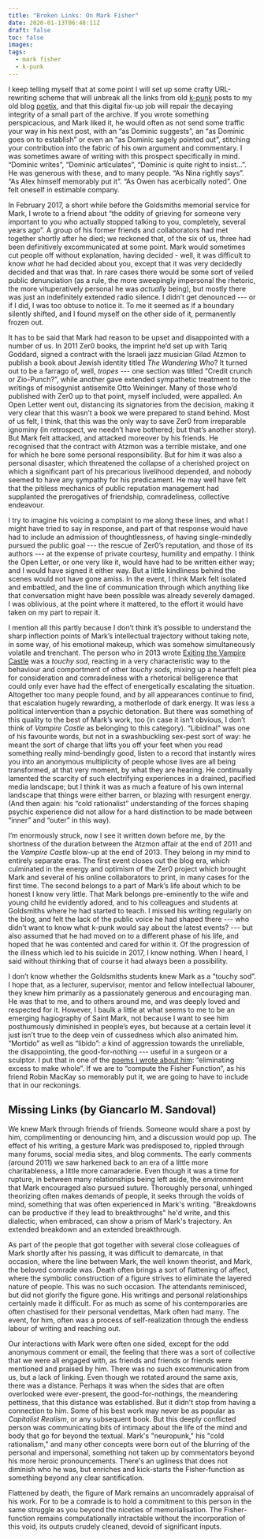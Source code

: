 ```yaml
---
title: "Broken Links: On Mark Fisher"
date: 2020-01-13T06:48:11Z
draft: false
toc: false
images:
tags: 
  - mark fisher
  - k-punk
---
```

I keep telling myself that at some point I will set up some crafty URL-rewriting scheme that will unbreak all the links from old [k-punk](http://k-punk.abstractdynamics.org) posts to my old blog [poetix](http://codepoetics.com/blog), and that this digital fix-up job will repair the decaying integrity of a small part of the archive. If you wrote something perspicacious, and Mark liked it, he would often as not send some traffic your way in his next post, with an “as Dominic suggests”, an “as Dominic goes on to establish” or even an “as Dominic sagely pointed out”, stitching your contribution into the fabric of his own argument and commentary. I was sometimes aware of writing with this prospect specifically in mind. “Dominic writes”, “Dominic articulates”, “Dominic is quite right to insist…”. He was generous with these, and to many people. “As Nina rightly says”. “As Alex himself memorably put it”. “As Owen has acerbically noted”. One felt oneself in estimable company.

In February 2017, a short while before the Goldsmiths memorial service for Mark, I wrote to a friend about “the oddity of grieving for someone very important to you who actually stopped talking to you, completely, several years ago”. A group of his former friends and collaborators had met together shortly after he died; we reckoned that, of the six of us, three had been definitively excommunicated at some point. Mark would sometimes cut people off without explanation, having decided - well, it was difficult to know _what_ he had decided about you, except that it was very decidedly decided and that was that. In rare cases there would be some sort of veiled public denunciation (as a rule, the more sweepingly impersonal the rhetoric, the more vituperatively personal he was _actually_ being), but mostly there was just an indefinitely extended radio silence. I didn’t get denounced --- or if I did, I was too obtuse to notice it. To me it seemed as if a boundary silently shifted, and I found myself on the other side of it, permanently frozen out.

It has to be said that Mark had reason to be upset and disappointed with a number of us. In 2011 Zer0 books, the imprint he’d set up with Tariq Goddard, signed a contract with the Israeli jazz musician Gilad Atzmon to publish a book about Jewish identity titled _The Wandering Who_? It turned out to be a farrago of, well, _tropes_ --- one section was titled “Credit crunch or Zio-Punch?”, while another gave extended sympathetic treatment to the writings of misogynist antisemite Otto Weininger. Many of those who’d published with Zer0 up to that point, myself included, were appalled. An Open Letter went out, distancing its signatories from the decision, making it very clear that this wasn’t a book we were prepared to stand behind. Most of us felt, I think, that this was the only way to save Zer0 from irreparable ignominy (in retrospect, we needn’t have bothered; but that’s another story). But Mark felt attacked, and attacked moreover by his friends. He recognised that the contract with Atzmon was a terrible mistake, and one for which he bore some personal responsibility. But for him it was also a personal disaster, which threatened the collapse of a cherished project on which a significant part of his precarious livelihood depended, and nobody seemed to have any sympathy for his predicament. He may well have felt that the pitiless mechanics of public reputation management had supplanted the prerogatives of friendship, comradeliness, collective endeavour.

I try to imagine his voicing a complaint to me along these lines, and what I might have tried to say in response, and part of that response would have had to include an admission of thoughtlessness, of having single-mindedly pursued the public goal --- the rescue of Zer0’s reputation, and those of its authors --- at the expense of private courtesy, humility and empathy. I think the Open Letter, or one very like it, would have had to be written either way; and I would have signed it either way. But a little kindliness behind the scenes would not have gone amiss. In the event, I think Mark felt isolated and embattled, and the line of communication through which anything like that conversation might have been possible was already severely damaged. I was oblivious, at the point where it mattered, to the effort it would have taken on my part to repair it.

I mention all this partly because I don’t think it’s possible to understand the sharp inflection points of Mark’s intellectual trajectory without taking note, in some way, of his emotional makeup, which was somehow simultaneously volatile and trenchant. The person who in 2013 wrote [Exiting the Vampire Castle](https://www.opendemocracy.net/en/opendemocracyuk/exiting-vampire-castle/) was a _touchy sod_, reacting in a very characteristic way to the behaviour and comportment of other _touchy sods_, mixing up a heartfelt plea for consideration and comradeliness with a rhetorical belligerence that could only ever have had the effect of energetically escalating the situation. Altogether too many people found, and by all appearances continue to find, that escalation hugely rewarding, a motherlode of dark energy. It was less a political intervention than a psychic detonation. But there was something of this quality to the best of Mark’s work, too (in case it isn’t obvious, I don’t think of _Vampire Castle_ as belonging to this category). “Libidinal” was one of his favourite words, but not in a swashbuckling sex-pest sort of way: he meant the sort of charge that lifts you off your feet when you read something really mind-bendingly good, listen to a record that instantly wires you into an anonymous multiplicity of people whose lives are all being transformed, at that very moment, by what they are hearing. He continually lamented the scarcity of such electrifying experiences in a drained, pacified media landscape; but I think it was as much a feature of his own internal landscape that things were either barren, or blazing with resurgent energy. (And then again: his “cold rationalist” understanding of the forces shaping psychic experience did not allow for a hard distinction to be made between “inner” and “outer” in this way).

I’m enormously struck, now I see it written down before me, by the shortness of the duration between the Atzmon affair at the end of 2011 and the _Vampire Castle_ blow-up at the end of 2013. They belong in my mind to entirely separate eras. The first event closes out the blog era, which culminated in the energy and optimism of the Zer0 project which brought Mark and several of his online collaborators to print, in many cases for the first time. The second belongs to a part of Mark’s life about which to be honest I know very little. That Mark belongs pre-eminently to the wife and young child he evidently adored, and to his colleagues and students at Goldsmiths where he had started to teach. I missed his writing regularly on the blog, and felt the lack of the public voice he had shaped there --- who didn’t want to know what k-punk would say about the latest events? --- but also assumed that he had moved on to a different phase of his life, and hoped that he was contented and cared for within it. Of the progression of the illness which led to his suicide in 2017, I know nothing. When I heard, I said without thinking that of course it had always been a possibility.

I don’t know whether the Goldsmiths students knew Mark as a “touchy sod”. I hope that, as a lecturer, supervisor, mentor and fellow intellectual labourer, they knew him primarily as a passionately generous and encouraging man. He was that to me, and to others around me, and was deeply loved and respected for it. However, I baulk a little at what seems to me to be an emerging hagiography of Saint Mark, not because I want to see him posthumously diminished in people’s eyes, but because at a certain level it just isn’t true to the deep vein of cussedness which also animated him. “Mortido” as well as “libido”: a kind of aggression towards the unreliable, the disappointing, the good-for-nothing --- useful in a surgeon or a sculptor. I put that in one of the [poems I wrote about him](https://nonlevelgradient.tumblr.com/): “eliminating excess to make whole”. If we are to “compute the Fisher Function”, as his friend Robin MacKay so memorably put it, we are going to have to include that in our reckonings.

## Missing Links (by Giancarlo M. Sandoval)

We knew Mark through friends of friends. Someone would share a post by him, complimenting or denouncing him, and a discussion would pop up. The effect of his writing, a gesture Mark was predisposed to, rippled through many forums, social media sites, and blog comments. The early comments (around 2011) we saw harkened back to an era of a little more charitableness, a little more camaraderie. Even though it was a time for rupture, in between many relationships being left aside, the environment that Mark encouraged also pursued suture. Thoroughly personal, unhinged theorizing often makes demands of people, it seeks through the voids of mind, something that was often experienced in Mark's writing. "Breakdowns can be productive if they lead to breakthroughs" he'd write, and this dialectic, when embraced, can show a prism of Mark's trajectory. An extended breakdown and an extended breakthrough.

As part of the people that got together with several close colleagues of Mark shortly after his passing, it was difficult to demarcate, in that occasion, where the line between Mark, the well known theorist, and Mark, the beloved comrade was. Death often brings a sort of flattening of affect, where the symbolic construction of a figure strives to eliminate the layered nature of people. This was no such occasion. The attendants reminisced, but did not glorify the figure gone. His writings and personal relationships certainly made it difficult. For as much as some of his contemporaries are often chastised for their personal vendettas, Mark often had many. The event, for him, often was a process of self-realization through the endless labour of writing and reaching out.

Our interactions with Mark were often one sided, except for the odd anonymous comment or email, the feeling that there was a sort of collective that we were all engaged with, as friends and friends or friends were mentioned and praised by him. There was no such excommunication from us, but a lack of linking. Even though we rotated around the same axis, there was a distance. Perhaps it was when the sides that are often overlooked were ever-present, the good-for-nothings, the meandering pettiness, that this distance was established. But it didn't stop from having a connection to him. Some of his best work may never be as popular as _Capitalist Realism_, or any subsequent book. But this deeply conflicted person was communicating bits of intimacy about the life of the mind and body that go for beyond the textual. Mark's "neuropunk," his "cold rationalism," and many other concepts were born out of the blurring of the personal and impersonal, something not taken up by commentators beyond his more heroic pronouncements. There's an ugliness that does not diminish who he was, but enriches and kick-starts the Fisher-function as something beyond any clear santification.

Flattened by death, the figure of Mark remains an uncomradely appraisal of his work. For to be a comrade is to hold a commitment to this person in the same struggle as you beyond the niceties of memorialisation. The Fisher-function remains computationally intractable without the incorporation of this void, its outputs crudely cleaned, devoid of significant inputs.
